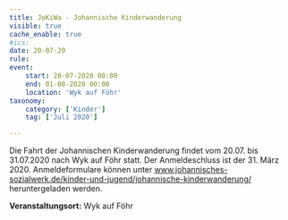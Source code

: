 ```yaml
---
title: JoKiWa - Johannische Kinderwanderung
visible: true
cache_enable: true
#ics: 
date: 20-07-20
rule: 
event:
	start: 20-07-2020 00:00
	end: 01-08-2020 00:00
	location: 'Wyk auf Föhr'
taxonomy:
	category: ['Kinder']
	tag: ['Juli 2020']

---
```

Die Fahrt der Johannischen Kinderwanderung findet vom 20.07. bis 31.07.2020 nach Wyk auf Föhr statt. Der Anmeldeschluss ist der 31. März 2020. Anmeldeformulare können unter www.johannisches-sozialwerk.de/kinder-und-jugend/johannische-kinderwanderung/ heruntergeladen werden.



**Veranstaltungsort:** Wyk auf Föhr

